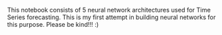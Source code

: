 This notebook consists of 5 neural network architectures used for Time Series forecasting. This is my first attempt in building neural networks for this purpose. Please be kind!!! :) 

